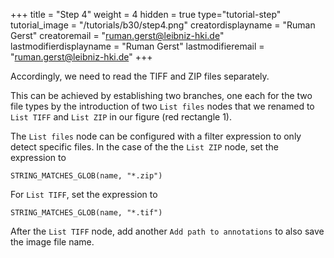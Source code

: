 +++
title = "Step 4"
weight = 4
hidden = true
type="tutorial-step"
tutorial_image = "/tutorials/b30/step4.png"
creatordisplayname = "Ruman Gerst"
creatoremail = "ruman.gerst@leibniz-hki.de"
lastmodifierdisplayname = "Ruman Gerst"
lastmodifieremail = "ruman.gerst@leibniz-hki.de"
+++

Accordingly, we need to read the TIFF and ZIP files separately. 

This can be achieved by establishing two branches, one each for the two file types by the introduction of two `List files` nodes that we renamed to `List TIFF` and `List ZIP` in our figure (red rectangle 1). 

The `List files` node can be configured with a filter expression to only detect specific files. In the case of the the `List ZIP` node, set the expression to 

```
STRING_MATCHES_GLOB(name, "*.zip")
```

For `List TIFF`, set the expression to 

```
STRING_MATCHES_GLOB(name, "*.tif")
```

After the `List TIFF` node, add another `Add path to annotations` to also save the image file name.